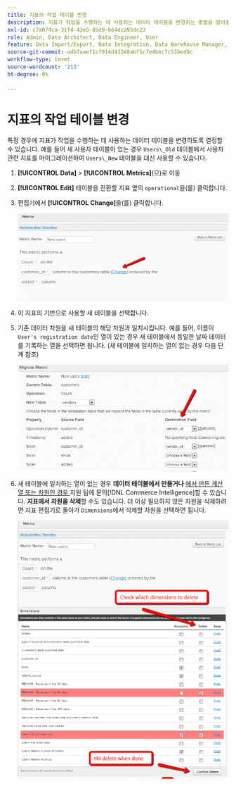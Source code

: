 ```yaml
---
title: 지표의 작업 테이블 변경
description: 지표가 작업을 수행하는 데 사용하는 데이터 테이블을 변경하는 방법을 알아봅니다.
exl-id: c7a074ca-31f4-43e5-85d9-b64dca95dc23
role: Admin, Data Architect, Data Engineer, User
feature: Data Import/Export, Data Integration, Data Warehouse Manager, Commerce Tables
source-git-commit: adb7aaef1cf914d43348abf5c7e4bec7c51bed0c
workflow-type: tm+mt
source-wordcount: '213'
ht-degree: 0%

---
```


# 지표의 작업 테이블 변경

특정 경우에 지표가 작업을 수행하는 데 사용하는 데이터 테이블을 변경하도록 결정할 수 있습니다. 예를 들어 새 사용자 테이블이 있는 경우 `Users\_Old` 테이블에서 사용자 관련 지표를 마이그레이션하여 `Users\_New` 테이블을 대신 사용할 수 있습니다.

1. **[!UICONTROL Data]** > **[!UICONTROL Metrics]**(으)로 이동
1. **[!UICONTROL Edit]** 테이블을 전환할 지표 옆의 `operational`을(를) 클릭합니다.
1. 편집기에서 **[!UICONTROL Change]**&#x200B;을(를) 클릭합니다.

   ![](../../assets/change-metrics-1.png)
1. 이 지표의 기반으로 사용할 새 테이블을 선택합니다.
1. 기존 데이터 차원을 새 테이블의 해당 차원과 일치시킵니다. 예를 들어, 이름이 `User's registration date`인 열이 있는 경우 새 테이블에서 동일한 날짜 데이터를 기록하는 열을 선택하면 됩니다. (새 테이블에 일치하는 열이 없는 경우 다음 단계 참조)

   ![](../../assets/change-metrics-2.png)

1. 새 테이블에 일치하는 열이 없는 경우 **데이터 테이블에서 만들거나** [에서 만든 계산 열 또는 차원인 경우 ](https://experienceleague.adobe.com/docs/commerce-knowledge-base/kb/troubleshooting/miscellaneous/mbi-service-policies.html?lang=ko)지원 팀에 문의[!DNL Commerce Intelligence]할 수 있습니다. **지표에서 차원을 삭제**&#x200B;할 수도 있습니다. 더 이상 필요하지 않은 차원을 삭제하려면 지표 편집기로 돌아가 `Dimensions`에서 삭제할 차원을 선택하면 됩니다.

   ![](../../assets/change-metrics-3.png)
